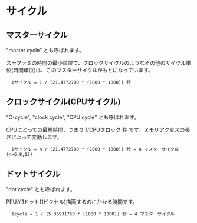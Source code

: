 # サイクル

## マスターサイクル

"master cycle" とも呼ばれます。

スーファミの時間の最小単位で、クロックサイクルのようなその他のサイクル単位(時間単位)は、このマスターサイクルがもとになっています。

```
  1サイクル = 1 / (21.4772700 * (1000 * 1000)) 秒
```

## クロックサイクル(CPUサイクル)

"C-cycle", "clock cycle", "CPU cycle" とも呼ばれます。

CPUにとっての最短時間、つまり 1/CPUクロック 秒 です。メモリアクセスの長さによって変動します。

```
  1サイクル = n / (21.4772700 * (1000 * 1000)) 秒 = n マスターサイクル (n=6,8,12)
```

## ドットサイクル

"dot cycle" とも呼ばれます。

PPUが1ドット(1ピクセル)描画するのにかかる時間です。

```
  1cycle = 1 / (5.36931750 * (1000 * 1000)) 秒 = 4 マスターサイクル
```

